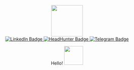 <div id="header" align="center">
  <img src="https://media.giphy.com/media/v1.Y2lkPTc5MGI3NjExcWw5azVlb3EwdDBuaG8zZDdxbTB1dGI1dXlqOWZtdXc1N3U0NW45dSZlcD12MV9pbnRlcm5hbF9naWZfYnlfaWQmY3Q9Zw/xT39CV47COkGPZO3HG/giphy.gif" width="100"/>
<div id="badges">
  <a href="https://www.linkedin.com/in/%D0%B2%D0%B8%D0%BA%D1%82%D0%BE%D1%80%D0%B8%D1%8F-%D1%88%D0%B0%D1%85%D0%BC%D0%B0%D0%BD%D1%81%D0%BA%D0%B8-246b4812a/">
  <img src="https://img.shields.io/badge/LinkedIn-blue?style=for-the-badge&logo=linkedin&logoColor=white" alt="LinkedIn Badge" />
  </a>
  <a href="https://spb.hh.ru/resume/3661d23bff0c3645400039ed1f724c34503946">
    <img src="https://img.shields.io/badge/HeadHunter-red?style=for-the-badge&logo=headhunter&logoColor=white" alt="HeadHunter Badge"/>
  </a>
  <a href="https://t.me/your_m1nd">
  <img src="https://img.shields.io/badge/Telegram-blue?style=for-the-badge&logo=telegram&logoColor=white" alt="Telegram Badge"/>
  </a>
</div>
  <p>Hello!  
  <img src="https://media.giphy.com/media/Wj7lNjMNDxSmc/giphy.gif" width="60px"/>
  <p> 
 
</div>

